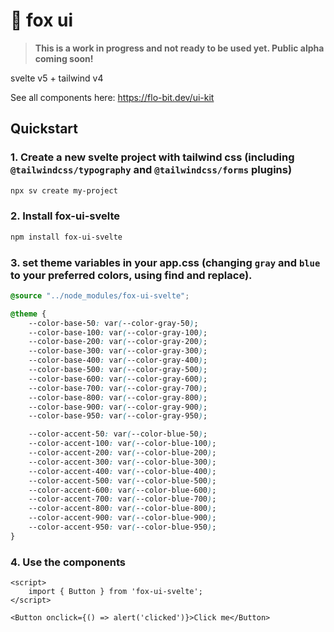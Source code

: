 # 🦊 fox ui

> **This is a work in progress and not ready to be used yet. Public alpha coming soon!**

svelte v5 + tailwind v4

See all components here: https://flo-bit.dev/ui-kit

## Quickstart

### 1. Create a new svelte project with tailwind css (including `@tailwindcss/typography` and `@tailwindcss/forms` plugins)

```bash
npx sv create my-project
```

### 2. Install fox-ui-svelte

```bash
npm install fox-ui-svelte
```

### 3. set theme variables in your app.css (changing `gray` and `blue` to your preferred colors, using find and replace).

```css
@source "../node_modules/fox-ui-svelte";

@theme {
	--color-base-50: var(--color-gray-50);
	--color-base-100: var(--color-gray-100);
	--color-base-200: var(--color-gray-200);
	--color-base-300: var(--color-gray-300);
	--color-base-400: var(--color-gray-400);
	--color-base-500: var(--color-gray-500);
	--color-base-600: var(--color-gray-600);
	--color-base-700: var(--color-gray-700);
	--color-base-800: var(--color-gray-800);
	--color-base-900: var(--color-gray-900);
	--color-base-950: var(--color-gray-950);

	--color-accent-50: var(--color-blue-50);
	--color-accent-100: var(--color-blue-100);
	--color-accent-200: var(--color-blue-200);
	--color-accent-300: var(--color-blue-300);
	--color-accent-400: var(--color-blue-400);
	--color-accent-500: var(--color-blue-500);
	--color-accent-600: var(--color-blue-600);
	--color-accent-700: var(--color-blue-700);
	--color-accent-800: var(--color-blue-800);
	--color-accent-900: var(--color-blue-900);
	--color-accent-950: var(--color-blue-950);
}
```

### 4. Use the components

```svelte
<script>
	import { Button } from 'fox-ui-svelte';
</script>

<Button onclick={() => alert('clicked')}>Click me</Button>
```
